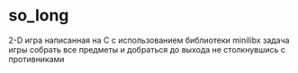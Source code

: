 # so_long
2-D игра написанная на C с использованием библиотеки minilibx
задача игры собрать все предметы и добраться до выхода не столкнувшись с противниками
